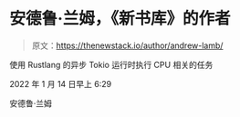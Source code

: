# 安德鲁·兰姆，《新书库》的作者

> 原文：<https://thenewstack.io/author/andrew-lamb/>

使用 Rustlang 的异步 Tokio 运行时执行 CPU 相关的任务

2022 年 1 月 14 日早上 6:29

安德鲁·兰姆